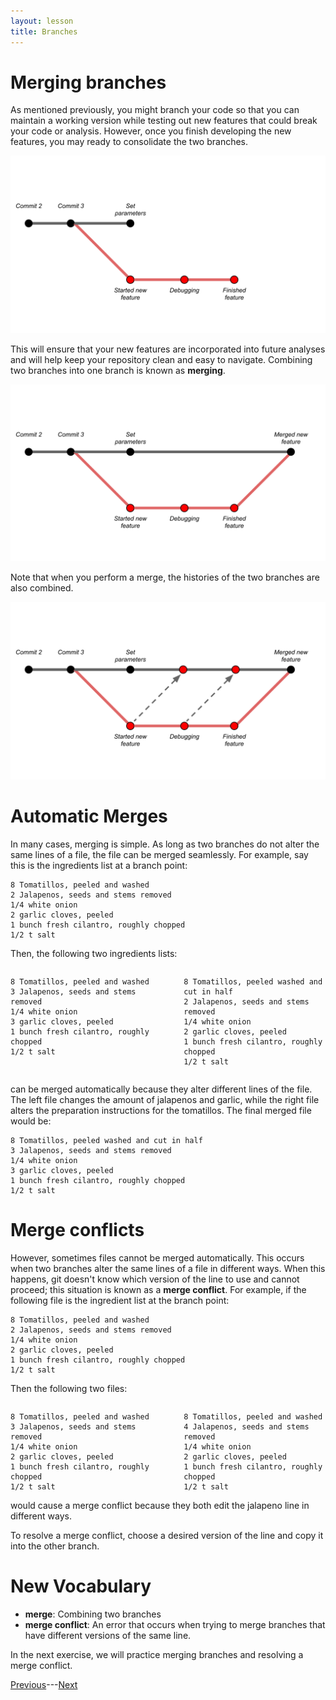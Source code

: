 ```yaml
---
layout: lesson
title: Branches
---
```


# Merging branches

As mentioned previously, you might branch your code so that you can maintain a working version while testing out new features that could break your code or analysis. However, once you finish developing the new features, you may ready to consolidate the two branches.

![The main branch has a second branch for developing a new feature. The second branch has reached a commit labeled 'Finished new feature'.](..\assets\images\07\pre-merge.svg)

This will ensure that your new features are incorporated into future analyses and will help keep your repository clean and easy to navigate. Combining two branches into one branch is known as **merging**.

![A line now joins the last commit of the new feature branch to the main branch. A commit at the end of this line is labeled 'Merge new feature'.](..\assets\images\07\merge.svg)

Note that when you perform a merge, the histories of the two branches are also combined.

![The commits on the new feature branch have been added to the main branch after merging.](..\assets\images\07\merge-history.svg)

# Automatic Merges

In many cases, merging is simple. As long as two branches do not alter the same lines of a file, the file can be merged seamlessly. For example, say this is the ingredients list at a branch point:
```
8 Tomatillos, peeled and washed
2 Jalapenos, seeds and stems removed
1/4 white onion
2 garlic cloves, peeled
1 bunch fresh cilantro, roughly chopped
1/2 t salt
```

Then, the following two ingredients lists:

<div style="display:flex;flex-flow:row wrap;justify-content:space-between;">

<pre class="highlight" style="width:45%;">
<code>8 Tomatillos, peeled and washed
3 Jalapenos, seeds and stems removed
1/4 white onion
3 garlic cloves, peeled
1 bunch fresh cilantro, roughly chopped
1/2 t salt</code>
</pre>

<pre class="highlight" style="width:45%;">
<code>8 Tomatillos, peeled washed and cut in half
2 Jalapenos, seeds and stems removed
1/4 white onion
2 garlic cloves, peeled
1 bunch fresh cilantro, roughly chopped
1/2 t salt</code>
</pre>

</div>

can be merged automatically because they alter different lines of the file. The left file changes the amount of jalapenos and garlic, while the right file alters the preparation instructions for the tomatillos. The final merged file would be:
```
8 Tomatillos, peeled washed and cut in half
3 Jalapenos, seeds and stems removed
1/4 white onion
3 garlic cloves, peeled
1 bunch fresh cilantro, roughly chopped
1/2 t salt
```


# Merge conflicts

However, sometimes files cannot be merged automatically. This occurs when two branches alter the same lines of a file in different ways. When this happens, git doesn't know which version of the line to use and cannot proceed; this situation is known as a **merge conflict**. For example, if the following file is the ingredient list at the branch point:

```
8 Tomatillos, peeled and washed
2 Jalapenos, seeds and stems removed
1/4 white onion
2 garlic cloves, peeled
1 bunch fresh cilantro, roughly chopped
1/2 t salt
```

Then the following two files:

<div style="display:flex;flex-flow:row wrap;justify-content:space-between;">

<pre class="highlight" style="width:45%;">
<code>8 Tomatillos, peeled and washed
3 Jalapenos, seeds and stems removed
1/4 white onion
2 garlic cloves, peeled
1 bunch fresh cilantro, roughly chopped
1/2 t salt</code>
</pre>

<pre class="highlight" style="width:45%;">
<code>8 Tomatillos, peeled and washed
4 Jalapenos, seeds and stems removed
1/4 white onion
2 garlic cloves, peeled
1 bunch fresh cilantro, roughly chopped
1/2 t salt</code>
</pre>

</div>
would cause a merge conflict because they both edit the jalapeno line in different ways.

To resolve a merge conflict, choose a desired version of the line and copy it into the other branch.

# New Vocabulary

* **merge**: Combining two branches
* **merge conflict**: An error that occurs when trying to merge branches that have different versions of the same line.


In the next exercise, we will practice merging branches and resolving a merge conflict.

[Previous](exercise-8)---[Next](exercise-9)
